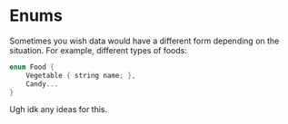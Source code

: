 # Enums
Sometimes you wish data would have a different form depending on the situation. For example, different types of foods:

```rust
enum Food {
    Vegetable { string name; },
    Candy...
}
```

Ugh idk any ideas for this.